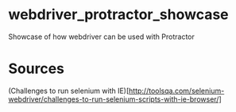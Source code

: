 # webdriver_protractor_showcase
Showcase of how webdriver can be used with Protractor

# Sources
(Challenges to run selenium with IE)[http://toolsqa.com/selenium-webdriver/challenges-to-run-selenium-scripts-with-ie-browser/]
